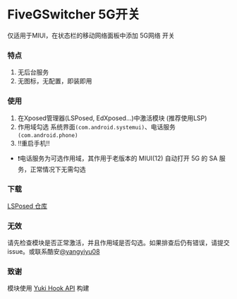 # FiveGSwitcher 5G开关
仅适用于MIUI，在状态栏的移动网络面板中添加 5G网络 开关

### 特点
1. 无后台服务
2. 无图标，无配置，即装即用

### 使用
1. 在Xposed管理器(LSPosed, EdXposed...)中激活模块 (推荐使用LSP)
2. 作用域勾选 系统界面`(com.android.systemui)`、电话服务`(com.android.phone)`
3. !!重启手机!!
+ ❗电话服务为可选作用域，其作用于老版本的 MIUI(12) 自动打开 5G 的 SA 服务，正常情况下无需勾选

### 下载
[LSPosed 仓库](https://github.com/Xposed-Modules-Repo/com.qingyu.mi5g/releases)

### 无效
请先检查模块是否正常激活，并且作用域是否勾选。如果排查后仍有错误，请提交issue。或联系酷安[@yangyiyu08](http://www.coolapk.com/u/1188320)

### 致谢
模块使用 [Yuki Hook API](https://github.com/fankes/YukiHookAPI) 构建
